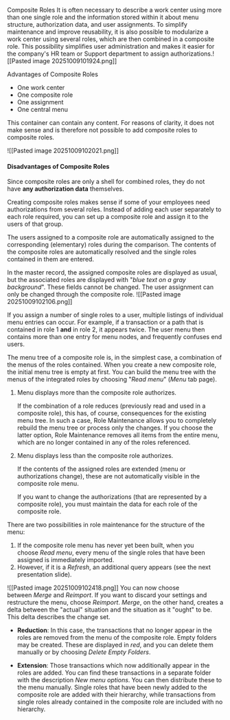 Composite Roles
It is often necessary to describe a work center using more than one single role and the information stored within it about menu structure, authorization data, and user assignments. To simplify maintenance and improve reusability, it is also possible to modularize a work center using several roles, which are then combined in a composite role. This possibility simplifies user administration and makes it easier for the company's HR team or Support department to assign authorizations.![[Pasted image 20251009101924.png]]

Advantages of Composite Roles
- One work center
- One composite role
- One assignment
- One central menu

This container can contain any content. For reasons of clarity, it does not make sense and is therefore not possible to add composite roles to composite roles.

![[Pasted image 20251009102021.png]]

#### Disadvantages of Composite Roles

Since composite roles are only a shell for combined roles, they do not have **any authorization data** themselves.

Creating composite roles makes sense if some of your employees need authorizations from several roles. Instead of adding each user separately to each role required, you can set up a composite role and assign it to the users of that group.

The users assigned to a composite role are automatically assigned to the corresponding (elementary) roles during the comparison. The contents of the composite roles are automatically resolved and the single roles contained in them are entered.

In the master record, the assigned composite roles are displayed as usual, but the associated roles are displayed with "_blue text on a gray background_". These fields cannot be changed. The user assignment can only be changed through the composite role.
![[Pasted image 20251009102106.png]]

If you assign a number of single roles to a user, multiple listings of individual menu entries can occur. For example, if a transaction or a path that is contained in role 1 **and** in role 2, it appears twice. The user menu then contains more than one entry for menu nodes, and frequently confuses end users.

The menu tree of a composite role is, in the simplest case, a combination of the menus of the roles contained. When you create a new composite role, the initial menu tree is empty at first. You can build the menu tree with the menus of the integrated roles by choosing "_Read menu_" (_Menu_ tab page).

1. Menu displays more than the composite role authorizes.
    
    If the combination of a role reduces (previously read and used in a composite role), this has, of course, consequences for the existing menu tree. In such a case, Role Maintenance allows you to completely rebuild the menu tree or process only the changes. If you choose the latter option, Role Maintenance removes all items from the entire menu, which are no longer contained in any of the roles referenced.
    
2. Menu displays less than the composite role authorizes.
    
    If the contents of the assigned roles are extended (menu or authorizations change), these are not automatically visible in the composite role menu.
    
    If you want to change the authorizations (that are represented by a composite role), you must maintain the data for each role of the composite role.


There are two possibilities in role maintenance for the structure of the menu:

1. If the composite role menu has never yet been built, when you choose _Read menu_, every menu of the single roles that have been assigned is immediately imported.
2. However, if it is a _Refresh_, an additional query appears (see the next presentation slide).

![[Pasted image 20251009102418.png]]
You can now choose between _Merge_ and _Reimport_. If you want to discard your settings and restructure the menu, choose _Reimport_. _Merge_, on the other hand, creates a delta between the "actual" situation and the situation as it "ought" to be. This delta describes the change set.

- **Reduction**: In this case, the transactions that no longer appear in the roles are removed from the menu of the composite role. Empty folders may be created. These are displayed in _red_, and you can delete them manually or by choosing _Delete Empty Folders_.

- **Extension**: Those transactions which now additionally appear in the roles are added. You can find these transactions in a separate folder with the description _New menu options_. You can then distribute these to the menu manually. Single roles that have been newly added to the composite role are added with their hierarchy, while transactions from single roles already contained in the composite role are included with no hierarchy.
